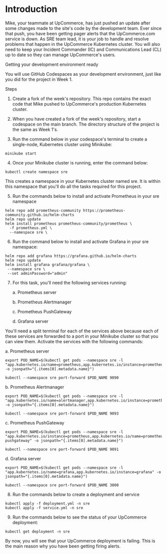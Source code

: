 # Introduction

Mike, your teammate at UpCommerce, has just pushed an update after some changes made to the site's code by the development team. Ever since that push, you have been getting pager alerts that the UpCommerce.com service is down. As SRE team lead, it is your job to handle and resolve problems that happen in the UpCommerce Kubernetes cluster. You will also need to keep your Incident Commander (IC) and Communications Lead (CL) up to date so they can manage UpCommerce's users.

Getting your development environment ready

You will use GitHub Codespaces as your development environment, just like you did for the project in Week 1.

Steps

1. Create a fork of the week's repository. This repo contains the exact code that Mike pushed to UpCommerce's production Kubernetes cluster.

2. When you have created a fork of the week's repository, start a codespace on the main branch. The directory structure of the project is the same as Week 1's.

3. Run the command below in your codespace's terminal to create a single-node, Kubernetes cluster using Minikube: 
```
minikube start
```
4. Once your Minikube cluster is running, enter the command below:
```
kubectl create namespace sre
```

This creates a namespace in your Kubernetes cluster named sre. It is within this namespace that you'll do all the tasks required for this project.

5. Run the commands below to install and activate Prometheus in your sre namespace
```
helm repo add prometheus-community https://prometheus-community.github.io/helm-charts
helm repo update
helm install prometheus prometheus-community/prometheus \
  -f prometheus.yml \
  --namespace sre \
```
6. Run the command below to install and activate Grafana in your sre namespace:
```
helm repo add grafana https://grafana.github.io/helm-charts
helm repo update
helm install grafana grafana/grafana \
 --namespace sre \
 --set adminPassword="admin"
```
7. For this task, you'll need the following services running:

    a. Prometheus server

    b. Prometheus Alertmanager

    c. Prometheus PushGateway

    d. Grafana server

You'll need a split terminal for each of the services above because each of these services are forwarded to a port in your Minikube cluster so that you can view them. Activate the services with the following commands:

a. Prometheus server
```
export POD_NAME=$(kubectl get pods --namespace sre -l "app.kubernetes.io/name=prometheus,app.kubernetes.io/instance=prometheus" -o jsonpath="{.items[0].metadata.name}")

kubectl --namespace sre port-forward $POD_NAME 9090
```
b. Prometheus Alertmanager
```
export POD_NAME=$(kubectl get pods --namespace sre -l "app.kubernetes.io/name=alertmanager,app.kubernetes.io/instance=prometheus" -o jsonpath="{.items[0].metadata.name}")

kubectl --namespace sre port-forward $POD_NAME 9093
```
c. Prometheus PushGateway
```
export POD_NAME=$(kubectl get pods --namespace sre -l "app.kubernetes.io/instance=prometheus,app.kubernetes.io/name=prometheus-pushgateway" -o jsonpath="{.items[0].metadata.name}")

kubectl --namespace sre port-forward $POD_NAME 9091
```

d. Grafana server
```
export POD_NAME=$(kubectl get pods --namespace sre -l "app.kubernetes.io/name=grafana,app.kubernetes.io/instance=grafana" -o jsonpath="{.items[0].metadata.name}")

kubectl --namespace sre port-forward $POD_NAME 3000
```
8. Run the commands below to create a deployment and service 
```
kubectl apply -f deployment.yml -n sre
kubectl apply -f service.yml -n sre
```
9. Run the commands below to see the status of your UpCommerce deployment:
```
kubectl get deployment -n sre
```
By now, you will see that your UpCommerce deployment is failing. This is the main reason why you have been getting firing alerts.
